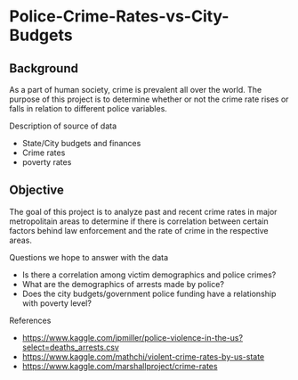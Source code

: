 # Police-Crime-Rates-vs-City-Budgets

## Background 
As a part of human society, crime is prevalent all over the world. The purpose of this project is to determine whether or not the crime rate rises or falls in relation to different police variables.

Description of source of data 
- State/City budgets and finances
- Crime rates
- poverty rates

## Objective
The goal of this project is to analyze past and recent crime rates in major metropolitain areas to determine if there is correlation between certain factors behind law enforcement and the rate of crime in the respective areas.

Questions we hope to answer with the data
- Is there a correlation among victim demographics and police crimes? 
- What are the demographics of arrests made by police? 
- Does the city budgets/government police funding have a relationship with poverty level?


References 
- https://www.kaggle.com/jpmiller/police-violence-in-the-us?select=deaths_arrests.csv
- https://www.kaggle.com/mathchi/violent-crime-rates-by-us-state
- https://www.kaggle.com/marshallproject/crime-rates
